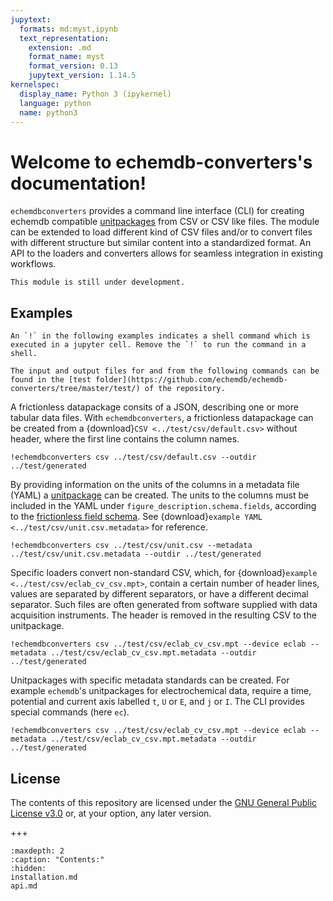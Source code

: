 ```yaml
---
jupytext:
  formats: md:myst,ipynb
  text_representation:
    extension: .md
    format_name: myst
    format_version: 0.13
    jupytext_version: 1.14.5
kernelspec:
  display_name: Python 3 (ipykernel)
  language: python
  name: python3
---
```


# Welcome to echemdb-converters's documentation!

`echemdbconverters` provides a command line interface (CLI) for creating echemdb compatible [unitpackages](https://github.com/echemdb/unitpackage) from CSV or CSV like files. The module can be extended to load different kind of CSV files and/or to convert files with different structure but similar content into a standardized format. An API to the loaders and converters allows for seamless integration in existing workflows.

```{warning}
This module is still under development.
```

## Examples

```{hint}
An `!` in the following examples indicates a shell command which is executed in a jupyter cell. Remove the `!` to run the command in a shell.
```

```{note}
The input and output files for and from the following commands can be found in the [test folder](https://github.com/echemdb/echemdb-converters/tree/master/test/) of the repository.
```

A frictionless datapackage consits of a JSON, describing one or more tabular data files. With `echemdbconverters`, a frictionless datapackage can be created from a {download}`CSV <../test/csv/default.csv>`  without header, where the first line contains the column names.

```{code-cell} ipython3
!echemdbconverters csv ../test/csv/default.csv --outdir ../test/generated
```

By providing information on the units of the columns in a metadata file (YAML) a [unitpackage](https://github.com/echemdb/unitpackage) can be created. The units to the columns must be included in the YAML under `figure_description.schema.fields`, according to the [frictionless field schema](https://specs.frictionlessdata.io/table-schema/#field-descriptors). See {download}`example YAML <../test/csv/unit.csv.metadata>` for reference.

```{code-cell} ipython3
!echemdbconverters csv ../test/csv/unit.csv --metadata ../test/csv/unit.csv.metadata --outdir ../test/generated
```

Specific loaders convert non-standard CSV, which, for {download}`example <../test/csv/eclab_cv_csv.mpt>`, contain a certain number of header lines, values are separated by different separators, or have a different decimal separator. Such files are often generated from software supplied with data acquisition instruments. The header is removed in the resulting CSV to the unitpackage.

```{code-cell} ipython3
!echemdbconverters csv ../test/csv/eclab_cv_csv.mpt --device eclab --metadata ../test/csv/eclab_cv_csv.mpt.metadata --outdir ../test/generated
```

Unitpackages with specific metadata standards can be created. For example `echemdb`'s unitpackages for electrochemical data, require a time, potential and current axis labelled `t`, `U` or `E`, and `j` or `I`. The CLI provides special commands (here `ec`).

```{code-cell} ipython3
!echemdbconverters csv ../test/csv/eclab_cv_csv.mpt --device eclab --metadata ../test/csv/eclab_cv_csv.mpt.metadata --outdir ../test/generated
```

<!-- ## Further usage

Use echemdbs' `unitpackage` to browse, modify and visualize the data.

```{code-cell} ipython3
from unitpackage.collection import Collection
from unitpackage.local import collect_datapackages
db = Collection(collect_datapackages('../test/generated'))
entry = db['eclab_cv_ec']
entry.rescale({'t':'h', 'E':'mV'}).plot('t', 'E')
```
 -->


<!--
You can cite this project as described [on our zenodo page](https://zenodo.org/badge/latestdoi/637997870).

## Installation

This package is available on [PiPY](https://pypi.org/project/unitpackage/) and can be installed with pip:

```sh .noeval
pip install unitpackage
```

The package is also available on [conda-forge](https://github.com/conda-forge/unitpackage-feedstock) an can be installed with conda

```sh .noeval
conda install -c conda-forge unitpackage
```

or mamba

```sh .noeval
mamba install -c conda-forge unitpackage
```

See the [installation instructions](installation.md) for further details.
-->

## License

The contents of this repository are licensed under the [GNU General Public
License v3.0](https://www.gnu.org/licenses/gpl-3.0.html) or, at your option, any later version.

+++

```{toctree}
:maxdepth: 2
:caption: "Contents:"
:hidden:
installation.md
api.md
```

